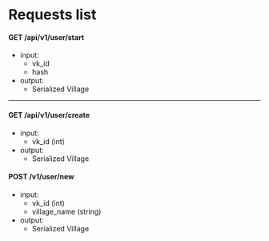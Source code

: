 # Requests list #

#### GET /api/v1/user/start ####
* input:
    * vk_id 
    * hash
* output:
    * Serialized Village
    

------------------------------------------
#### GET /api/v1/user/create ####
* input:
    * vk_id (int)
* output:
    * Serialized Village
    
    
#### POST /v1/user/new ####
* input:
    * vk_id (int)
    * village_name (string)
* output:
    * Serialized Village
    
    
